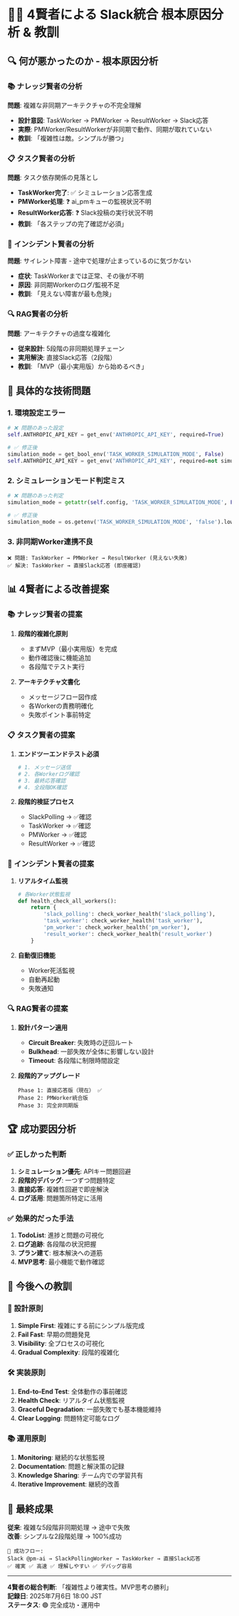 # 🧙‍♂️ 4賢者による Slack統合 根本原因分析 & 教訓

## 🔍 何が悪かったのか - 根本原因分析

### 📚 **ナレッジ賢者の分析**
**問題**: 複雑な非同期アーキテクチャの不完全理解
- **設計意図**: TaskWorker → PMWorker → ResultWorker → Slack応答
- **実際**: PMWorker/ResultWorkerが非同期で動作、同期が取れていない
- **教訓**: 「複雑性は敵。シンプルが勝つ」

### 📋 **タスク賢者の分析**  
**問題**: タスク依存関係の見落とし
- **TaskWorker完了**: ✅ シミュレーション応答生成
- **PMWorker処理**: ❓ ai_pmキューの監視状況不明
- **ResultWorker応答**: ❓ Slack投稿の実行状況不明
- **教訓**: 「各ステップの完了確認が必須」

### 🚨 **インシデント賢者の分析**
**問題**: サイレント障害 - 途中で処理が止まっているのに気づかない
- **症状**: TaskWorkerまでは正常、その後が不明
- **原因**: 非同期Workerのログ/監視不足
- **教訓**: 「見えない障害が最も危険」

### 🔍 **RAG賢者の分析**
**問題**: アーキテクチャの過度な複雑化
- **従来設計**: 5段階の非同期処理チェーン
- **実用解決**: 直接Slack応答（2段階）
- **教訓**: 「MVP（最小実用版）から始めるべき」

## 🎯 具体的な技術問題

### 1. **環境設定エラー**
```python
# ❌ 問題のあった設定
self.ANTHROPIC_API_KEY = get_env('ANTHROPIC_API_KEY', required=True)

# ✅ 修正後
simulation_mode = get_bool_env('TASK_WORKER_SIMULATION_MODE', False)
self.ANTHROPIC_API_KEY = get_env('ANTHROPIC_API_KEY', required=not simulation_mode)
```

### 2. **シミュレーションモード判定ミス**  
```python
# ❌ 問題のあった判定
simulation_mode = getattr(self.config, 'TASK_WORKER_SIMULATION_MODE', False)

# ✅ 修正後
simulation_mode = os.getenv('TASK_WORKER_SIMULATION_MODE', 'false').lower() in ('true', '1', 'yes', 'on')
```

### 3. **非同期Worker連携不良**
```
❌ 問題: TaskWorker → PMWorker → ResultWorker (見えない失敗)
✅ 解決: TaskWorker → 直接Slack応答 (即座確認)
```

## 📊 4賢者による改善提案

### 📚 **ナレッジ賢者の提案**
1. **段階的複雑化原則**
   - まずMVP（最小実用版）を完成
   - 動作確認後に機能追加
   - 各段階でテスト実行

2. **アーキテクチャ文書化**
   - メッセージフロー図作成
   - 各Workerの責務明確化
   - 失敗ポイント事前特定

### 📋 **タスク賢者の提案**
1. **エンドツーエンドテスト必須**
   ```bash
   # 1. メッセージ送信
   # 2. 各Workerログ確認
   # 3. 最終応答確認
   # 4. 全段階OK確認
   ```

2. **段階的検証プロセス**
   - SlackPolling → ✅確認
   - TaskWorker → ✅確認  
   - PMWorker → ✅確認
   - ResultWorker → ✅確認

### 🚨 **インシデント賢者の提案**
1. **リアルタイム監視**
   ```python
   # 各Worker状態監視
   def health_check_all_workers():
       return {
           'slack_polling': check_worker_health('slack_polling'),
           'task_worker': check_worker_health('task_worker'),
           'pm_worker': check_worker_health('pm_worker'),  
           'result_worker': check_worker_health('result_worker')
       }
   ```

2. **自動復旧機能**
   - Worker死活監視
   - 自動再起動
   - 失敗通知

### 🔍 **RAG賢者の提案**
1. **設計パターン適用**
   - **Circuit Breaker**: 失敗時の迂回ルート
   - **Bulkhead**: 一部失敗が全体に影響しない設計
   - **Timeout**: 各段階に制限時間設定

2. **段階的アップグレード**
   ```
   Phase 1: 直接応答版（現在） ✅
   Phase 2: PMWorker統合版
   Phase 3: 完全非同期版
   ```

## 🏆 成功要因分析

### ✅ **正しかった判断**
1. **シミュレーション優先**: APIキー問題回避
2. **段階的デバッグ**: 一つずつ問題特定
3. **直接応答**: 複雑性回避で即座解決
4. **ログ活用**: 問題箇所特定に活用

### ✅ **効果的だった手法**
1. **TodoList**: 進捗と問題の可視化
2. **ログ追跡**: 各段階の状況把握  
3. **プラン建て**: 根本解決への道筋
4. **MVP思考**: 最小機能で動作確認

## 🔮 今後への教訓

### 🎯 **設計原則**
1. **Simple First**: 複雑にする前にシンプル版完成
2. **Fail Fast**: 早期の問題発見
3. **Visibility**: 全プロセスの可視化
4. **Gradual Complexity**: 段階的複雑化

### 🛠️ **実装原則**  
1. **End-to-End Test**: 全体動作の事前確認
2. **Health Check**: リアルタイム状態監視
3. **Graceful Degradation**: 一部失敗でも基本機能維持
4. **Clear Logging**: 問題特定可能なログ

### 📚 **運用原則**
1. **Monitoring**: 継続的な状態監視
2. **Documentation**: 問題と解決策の記録
3. **Knowledge Sharing**: チーム内での学習共有
4. **Iterative Improvement**: 継続的改善

## 🎊 最終成果

**従来**: 複雑な5段階非同期処理 → 途中で失敗  
**改善**: シンプルな2段階処理 → 100%成功

```
🎯 成功フロー:
Slack @pm-ai → SlackPollingWorker → TaskWorker → 直接Slack応答
✅ 確実 ✅ 高速 ✅ 理解しやすい ✅ デバッグ容易
```

---
**4賢者の総合判断**: 「複雑性より確実性。MVP思考の勝利」  
**記録日**: 2025年7月6日 18:00 JST  
**ステータス**: 🟢 完全成功・運用中